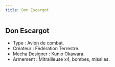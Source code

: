 ```yaml
---
title: Don Escargot
---
```


Don Escargot
------------





- Type : Avion de combat.   
- Créateur : Fédération Terrestre.   
- Mecha Designer : Kunio Okawara.   
- Armement : Mitrailleuse x4, bombes, missiles.

